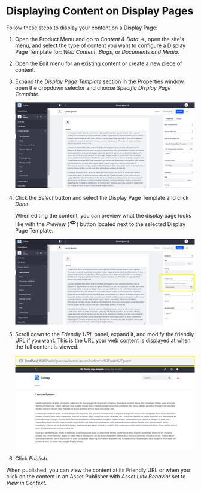 # Displaying Content on Display Pages

Follow these steps to display your content on a Display Page:

1. Open the Product Menu and go to *Content & Data* &rarr;, open the site's menu, and select the type of content you want to configure a Display Page Template for: *Web Content*, *Blogs*, or *Documents and Media*.

1. Open the Edit menu for an existing content or create a new piece of content.

1. Expand the *Display Page Template* section in the Properties window, open the dropdown selector and choose *Specific Display Page Template*.

    ![Select a specific display page template to configure a display page template.](./displaying-content-on-display-pages/images/01.png)

1. Click the *Select* button and select the Display Page Template and click *Done*.

    When editing the content, you can preview what the display page looks like with the *Preview* (![Preview Template](../../../images/icon-preview.png)) button located next to the selected Display Page Template.

    ![The preview button lets you view what the content looks like with the selected Display Page Template.](./displaying-content-on-display-pages/images/02.png)

1. Scroll down to the *Friendly URL* panel, expand it, and modify the friendly URL if you want. This is the URL your web content is displayed at when the full content is viewed.

    ![The friendly URL is the unique URL that you can view the web content at.](./displaying-content-on-display-pages/images/03.png)

1. Click *Publish*.

When published, you can view the content at its Friendly URL or when you click on the content in an Asset Publisher with *Asset Link Behavior* set to *View in Context*.